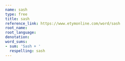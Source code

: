 ```yaml
---
name: sash
type: free
title: sash
reference_link: https://www.etymonline.com/word/sash
root_name: 
root_language: 
denotation: 
word_sums:
- sum: 'Sash + '
  respelling: sash
---
```

